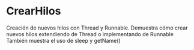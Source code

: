 # CrearHilos
Creación de nuevos hilos con Thread y Runnable.
Demuestra cómo crear nuevos hilos extendiendo de Thread o implementando de Runnable
También muestra el uso de sleep y getName()
